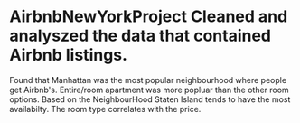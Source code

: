 # AirbnbNewYorkProject  Cleaned and analyszed the data that contained Airbnb listings. 
Found that Manhattan was the most popular neighbourhood where people get Airbnb's. 
Entire/room apartment was more popluar than the other room options.
Based on the NeighbourHood Staten Island tends to have the most availabilty. 
The room type correlates with the price.
